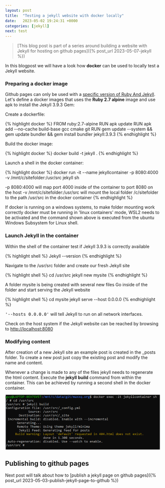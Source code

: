 ```yaml
---
layout: post
title:  "Testing a jekyll website with docker locally"
date:   2023-05-02 19:24:31 +0000
categories: [jekyll]
next: test
---
```

> [This blog post is part of a series around building a website with Jekyll for hosting on github pages]({% post_url 2023-05-07-jekyll %})

In this blogpost we will have a look how **docker** can be used to locally test a Jekyll website.

### Preparing a docker image

Github pages can only be used with a [specific version of Ruby And Jekyll](https://pages.github.com/versions/). 
Let's define a docker images that uses the **Ruby 2.7 alpine** image and use apk to install the Jekyll 3.9.3 Gem:

Create a dockerfile:

{% highlight docker %}
FROM ruby:2.7-alpine
RUN apk update
RUN apk add --no-cache build-base gcc cmake git
RUN gem update --system && gem update bundler && gem install bundler jekyll:3.9.3
{% endhighlight %}

Build the docker image:

{% highlight docker %}
docker build -t jekyll .
{% endhighlight %}
	
Launch a shell in the docker container:

{% highlight docker %}
docker run -it --name jekyllcontainer -p 8080:4000 -v /mnt/c/sitefolder:/usr/src jekyll sh
	
-p 8080:4000 will map port 4000 inside of the container to port 8080 on the host
-v /mnt/c/sitefolder:/usr/src will mount the local folder /c/sitefolder to the path /usr/src in the docker container
{% endhighlight %}	

If docker is running on a windows systems, to make folder mounting work correctly docker must be running in 'linux containers' mode, WSL2 needs to be activated and the command shown above is executed from the ubuntu Windows Subsystem for Linux shell.

### Launch Jekyll in the container 
	
Within the shell of the container test if Jekyll 3.9.3 is correctly available

{% highlight shell %}
Jekyll --version
{% endhighlight %}	
	
Navigate to the /usr/src folder and create our fresh Jekyll site

{% highlight shell %}
cd /usr/src
jekyll new mysite
{% endhighlight %}	
	
A folder mysite is being created with several new files
Go inside of the folder and start serving the Jekyll website

{% highlight shell %}
cd mysite
jekyll serve --host 0.0.0.0
{% endhighlight %}	
	
<kbd>'--hosts 0.0.0.0'</kbd> will tell Jekyll to run on all network interfaces.  

Check on the host system if the Jekyll website can be reached by browsing to [http://localhost:8080](http://localhost:8080)

### Modifying content

After creation of a new Jekyll site an example post is created in the _posts folder.  To create a new post just copy the existing post and modify the name and content. 

Whenever a change is made to any of the files jekyll needs to regenerate the html content.  Execute the **jekyll build** command  from within the container.  This can be achieved by running a second shell in the docker container.

![jekyll build](/assets/images/jekyll_build.png)

## Publishing to github pages

Next post will talk about how to [publish a jekyll page on github pages]({% post_url 2023-05-03-publish-jekyll-page-to-github %})
